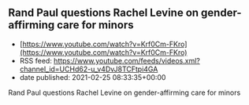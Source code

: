 ## Rand Paul questions Rachel Levine on gender-affirming care for minors
 - [https://www.youtube.com/watch?v=Krf0Cm-FKro](https://www.youtube.com/watch?v=Krf0Cm-FKro)
 - RSS feed: https://www.youtube.com/feeds/videos.xml?channel_id=UCHd62-u_v4DvJ8TCFtpi4GA
 - date published: 2021-02-25 08:33:35+00:00

Rand Paul questions Rachel Levine on gender-affirming care for minors


